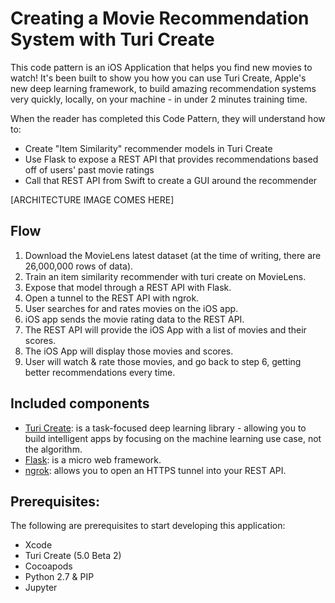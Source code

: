 # Creating a Movie Recommendation System with Turi Create

This code pattern is an iOS Application that helps you find new movies to watch! It's been built to show you how you can use Turi Create, Apple's new deep learning framework, to build amazing recommendation systems very quickly, locally, on your machine - in under 2 minutes training time.

When the reader has completed this Code Pattern, they will understand how to:

* Create "Item Similarity" recommender models in Turi Create
* Use Flask to expose a REST API that provides recommendations based off of users' past movie ratings
* Call that REST API from Swift to create a GUI around the recommender

[ARCHITECTURE IMAGE COMES HERE]

## Flow

1. Download the MovieLens latest dataset (at the time of writing, there are 26,000,000 rows of data).
2. Train an item similarity recommender with turi create on MovieLens.
3. Expose that model through a REST API with Flask.
4. Open a tunnel to the REST API with ngrok.
5. User searches for and rates movies on the iOS app.
6. iOS app sends the movie rating data to the REST API.
7. The REST API will provide the iOS App with a list of movies and their scores.
8. The iOS App will display those movies and scores.
9. User will watch & rate those movies, and go back to step 6, getting better recommendations every time.

## Included components

* [Turi Create](https://github.com/apple/turicreate): is a task-focused deep learning library - allowing you to build intelligent apps by focusing on the machine learning use case, not the algorithm.
* [Flask](http://flask.pocoo.org/): is a micro web framework.
* [ngrok](http://ngrok.com/): allows you to open an HTTPS tunnel into your REST API.

## Prerequisites:

The following are prerequisites to start developing this application:

* Xcode
* Turi Create (5.0 Beta 2)
* Cocoapods
* Python 2.7 & PIP
* Jupyter
